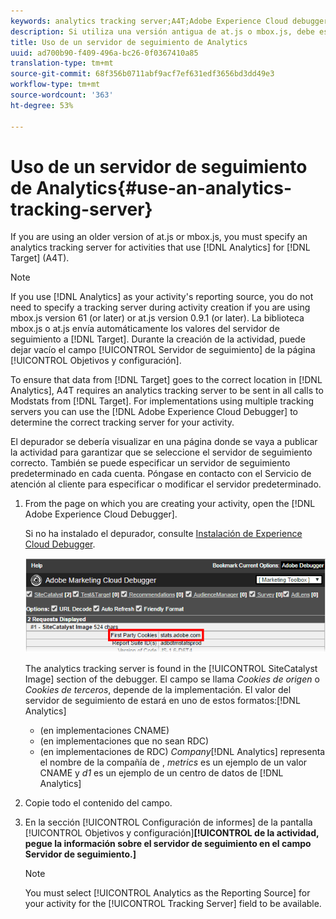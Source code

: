```yaml
---
keywords: analytics tracking server;A4T;Adobe Experience Cloud debugger;reporting source
description: Si utiliza una versión antigua de at.js o mbox.js, debe especificar un servidor de seguimiento de Analytics para las actividades que usan Analytics for Target (A4T).
title: Uso de un servidor de seguimiento de Analytics
uuid: ad700b90-f409-496a-bc26-0f0367410a85
translation-type: tm+mt
source-git-commit: 68f356b0711abf9acf7ef631edf3656bd3dd49e3
workflow-type: tm+mt
source-wordcount: '363'
ht-degree: 53%

---
```



# Uso de un servidor de seguimiento de Analytics{#use-an-analytics-tracking-server}

If you are using an older version of at.js or mbox.js, you must specify an analytics tracking server for activities that use [!DNL Analytics] for [!DNL Target] (A4T).

>[!NOTE]
>
>If you use [!DNL Analytics] as your activity&#39;s reporting source, you do not need to specify a tracking server during activity creation if you are using mbox.js version 61 (or later) or at.js version 0.9.1 (or later). La biblioteca mbox.js o at.js envía automáticamente los valores del servidor de seguimiento a [!DNL Target]. Durante la creación de la actividad, puede dejar vacío el campo [!UICONTROL Servidor de seguimiento] de la página [!UICONTROL Objetivos y configuración].

To ensure that data from [!DNL Target] goes to the correct location in [!DNL Analytics], A4T requires an analytics tracking server to be sent in all calls to Modstats from [!DNL Target]. For implementations using multiple tracking servers you can use the [!DNL Adobe Experience Cloud Debugger] to determine the correct tracking server for your activity.

El depurador se debería visualizar en una página donde se vaya a publicar la actividad para garantizar que se seleccione el servidor de seguimiento correcto. También se puede especificar un servidor de seguimiento predeterminado en cada cuenta. Póngase en contacto con el Servicio de atención al cliente para especificar o modificar el servidor predeterminado.

1. From the page on which you are creating your activity, open the [!DNL Adobe Experience Cloud Debugger].

   Si no ha instalado el depurador, consulte [Instalación de Experience Cloud Debugger](https://docs.adobe.com/content/help/en/debugger/using/install-debugger.html).

   ![](assets/Screen_DebuggerTrackServ.png)

   The analytics tracking server is found in the [!UICONTROL SiteCatalyst Image] section of the debugger. El campo se llama *Cookies de origen* o *Cookies de terceros*, depende de la implementación. El valor del servidor de seguimiento de estará en uno de estos formatos:[!DNL Analytics]

   * (en implementaciones CNAME)
   * (en implementaciones que no sean RDC)
   * (en implementaciones de RDC)
   *Company*[!DNL Analytics] representa el nombre de la compañía de , *metrics* es un ejemplo de un valor CNAME y *d1* es un ejemplo de un centro de datos de [!DNL Analytics]
1. Copie todo el contenido del campo.
1. En la sección [!UICONTROL Configuración de informes] de la pantalla [!UICONTROL Objetivos y configuración]**[!UICONTROL de la actividad, pegue la información sobre el servidor de seguimiento en el campo Servidor de seguimiento.]**

   >[!NOTE]
   >
   >You must select [!UICONTROL Analytics as the Reporting Source] for your activity for the [!UICONTROL Tracking Server] field to be available.

